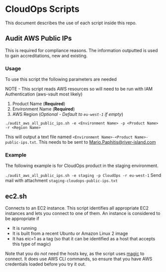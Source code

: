 # CloudOps Scripts

This document describes the use of each script inside this repo.

## Audit AWS Public IPs

This is required for compliance reasons. The information outputted is used to gain accreditations, new and existing.

### Usage

To use this script the following parameters are needed

NOTE - This script reads AWS resources so will need to be run with IAM Authentication (aws-vault most likely)

1. Product Name (**Required**)
2. Environment Name (**Required**)
3. AWS Region (_Optional - Default to `eu-west-1` if empty_)

`./audit_aws_all_public_ips.sh -e <Environment Name> -p <Product Name> -r <Region Name>`

This will output a text file named `<Environment Name>-<Product Name>-public-ips.txt`. This needs to be sent to Mario.Paphitis@river-island.com

### Example

The following example is for CloudOps product in the staging environment.

`./audit_aws_all_public_ips.sh -e staging -p CloudOps -r eu-west-1`
Send mail with attachment `staging-cloudops-public-ips.txt`

## ec2.sh

Connects to an EC2 instance.
This script identifies all appropriate EC2 instances and lets you connect to one of them.
An instance is considered to be appropriate if
 - It is running
 - It is built from a recent Ubuntu or Amazon Linux 2 image
 - It has eic=1 as a tag (so that it can be identified as a host that accepts this type of magic)

Note that you do *not* need the hosts key, as the script uses [magic](https://themagiccircle.co.uk/) to connect.
It does use AWS CLI commands, so ensure that you have AWS credentials loaded before you try it out.

